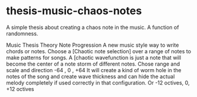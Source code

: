 # thesis-music-chaos-notes
A simple thesis about creating a chaos note in the music. A function of randomness.

Music Thesis Theory Note Progression
A new music style way to write chords or notes.
Choose a [Chaotic note selection] over a range of notes to make patterns for songs. A [chaotic wavefunction is just a note that will become the center of a note storm of different notes. Chose range and scale and direction -64 , 0 , +64
It will create a kind of worm hole in the notes of the song and create wave thickness and can hide the actual melody completely if used correctly in that configuration.
Or -12 octives, 0, +12 octives

